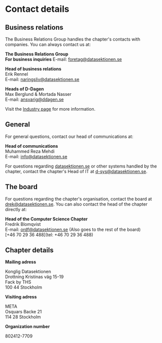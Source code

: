 # Contact details

## Business relations

The Business Relations Group handles the chapter's contacts with companies. You can always contact us at:

**The Business Relations Group**<br />
**For business inquiries**
E-mail: [foretag@datasektionen.se](mailto:foretag@datasektionen.se)

**Head of business relations**<br />
Erik Rennel<br />
E-mail: [naringsliv@datasektionen.se](mailto:naringsliv@datasektionen.se)<br />

**Heads of D-Dagen**<br />
Max Berglund & Mortada Nasser<br />
E-mail: [ansvarig@ddagen.se](mailto:ansvarig@ddagen.se)<br />

Visit the [Industry page](/industry) for more information.

## General

For general questions, contact our head of communications at:

**Head of communications**<br />
Muhammed Reza Mehdi<br />
E-mail: [info@datasektionen.se](mailto:info@datasektionen.se)<br />

For questions regarding [datasektionen.se](https://datasektionen.se) or other systems handled by the chapter, contact the chapter's Head of IT at [d-sys@datasektionen.se](mailto:d-sys@datasektionen.se).

## The board

For questions regarding the chapter's organisation, contact the board at [drek@datasektionen.se](mailto:drek@datasektionen.se). You can also contact the head of the chapter directly at:

**Head of the Computer Science Chapter**<br />
Fredrik Blomqvist<br />
E-mail: [ordf@datasektionen.se](mailto:ordf@datasektionen.se) (Also goes to the rest of the board) <br />
[+46 70 29 36 488](tel: +46 70 29 36 488)

## Chapter details

**Mailing adress**

Konglig Datasektionen<br />
Drottning Kristinas väg 15-19<br />
Fack by THS<br />
100 44 Stockholm

**Visiting adress**

META<br />
Osquars Backe 21<br />
114 28 Stockholm

**Organization number**

802412-7709
